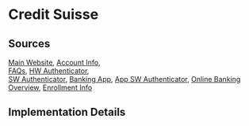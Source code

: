 # Credit Suisse

## Sources
[Main Website](https://www.credit-suisse.com/ch/en.html),	[Account Info](https://www.credit-suisse.com/ch/en/private-clients/account-cards/services/online-mobile-banking.html),	
[FAQs](https://www.credit-suisse.com/ch/en/private-clients/online-und-mobile-banking/faq.html),	
[HW Authenticator](),	
[SW Authenticator](https://www.credit-suisse.com/ch/en/private-clients/online-und-mobile-banking/faq/faq-securesign-login.html),
[Banking App](https://play.google.com/store/apps/details?id=com.csg.cs.dnmb),	[App SW Authenticator](https://play.google.com/store/apps/details?id=com.cs.vasco),	
[Online Banking Overview](https://www.ebankingabersicher.ch/en/your-security-contribution/extended-protection/mobile-banking), [Enrollment Info](https://www.credit-suisse.com/ch/en/private-clients/kunde-werden.html)

## Implementation Details